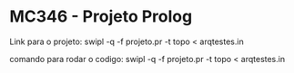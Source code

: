 # MC346 - Projeto Prolog

Link para o projeto: swipl -q -f projeto.pr -t topo  < arqtestes.in

comando para rodar o codigo: swipl -q -f projeto.pr -t topo  < arqtestes.in



